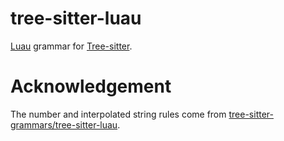 # tree-sitter-luau

[Luau](https://luau.org) grammar for [Tree-sitter](https://github.com/tree-sitter/tree-sitter).

# Acknowledgement
The number and interpolated string rules come from [tree-sitter-grammars/tree-sitter-luau](https://github.com/tree-sitter-grammars/tree-sitter-luau).
